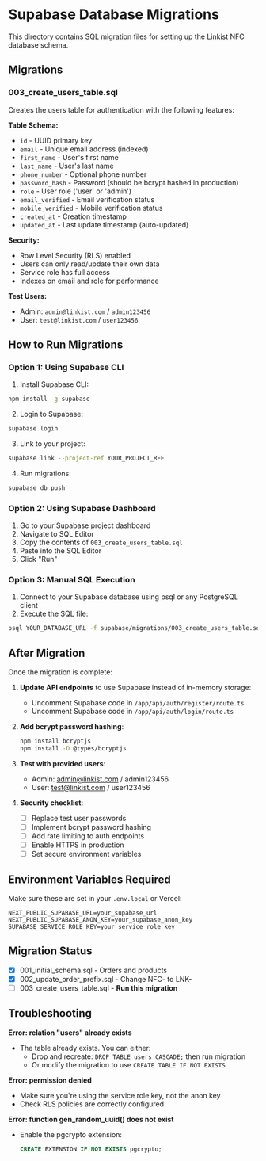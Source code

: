 # Supabase Database Migrations

This directory contains SQL migration files for setting up the Linkist NFC database schema.

## Migrations

### 003_create_users_table.sql
Creates the users table for authentication with the following features:

**Table Schema:**
- `id` - UUID primary key
- `email` - Unique email address (indexed)
- `first_name` - User's first name
- `last_name` - User's last name
- `phone_number` - Optional phone number
- `password_hash` - Password (should be bcrypt hashed in production)
- `role` - User role ('user' or 'admin')
- `email_verified` - Email verification status
- `mobile_verified` - Mobile verification status
- `created_at` - Creation timestamp
- `updated_at` - Last update timestamp (auto-updated)

**Security:**
- Row Level Security (RLS) enabled
- Users can only read/update their own data
- Service role has full access
- Indexes on email and role for performance

**Test Users:**
- Admin: `admin@linkist.com` / `admin123456`
- User: `test@linkist.com` / `user123456`

## How to Run Migrations

### Option 1: Using Supabase CLI

1. Install Supabase CLI:
```bash
npm install -g supabase
```

2. Login to Supabase:
```bash
supabase login
```

3. Link to your project:
```bash
supabase link --project-ref YOUR_PROJECT_REF
```

4. Run migrations:
```bash
supabase db push
```

### Option 2: Using Supabase Dashboard

1. Go to your Supabase project dashboard
2. Navigate to SQL Editor
3. Copy the contents of `003_create_users_table.sql`
4. Paste into the SQL Editor
5. Click "Run"

### Option 3: Manual SQL Execution

1. Connect to your Supabase database using psql or any PostgreSQL client
2. Execute the SQL file:
```bash
psql YOUR_DATABASE_URL -f supabase/migrations/003_create_users_table.sql
```

## After Migration

Once the migration is complete:

1. **Update API endpoints** to use Supabase instead of in-memory storage:
   - Uncomment Supabase code in `/app/api/auth/register/route.ts`
   - Uncomment Supabase code in `/app/api/auth/login/route.ts`

2. **Add bcrypt password hashing**:
   ```bash
   npm install bcryptjs
   npm install -D @types/bcryptjs
   ```

3. **Test with provided users**:
   - Admin: admin@linkist.com / admin123456
   - User: test@linkist.com / user123456

4. **Security checklist**:
   - [ ] Replace test user passwords
   - [ ] Implement bcrypt password hashing
   - [ ] Add rate limiting to auth endpoints
   - [ ] Enable HTTPS in production
   - [ ] Set secure environment variables

## Environment Variables Required

Make sure these are set in your `.env.local` or Vercel:

```env
NEXT_PUBLIC_SUPABASE_URL=your_supabase_url
NEXT_PUBLIC_SUPABASE_ANON_KEY=your_supabase_anon_key
SUPABASE_SERVICE_ROLE_KEY=your_service_role_key
```

## Migration Status

- [x] 001_initial_schema.sql - Orders and products
- [x] 002_update_order_prefix.sql - Change NFC- to LNK-
- [ ] 003_create_users_table.sql - **Run this migration**

## Troubleshooting

**Error: relation "users" already exists**
- The table already exists. You can either:
  - Drop and recreate: `DROP TABLE users CASCADE;` then run migration
  - Or modify the migration to use `CREATE TABLE IF NOT EXISTS`

**Error: permission denied**
- Make sure you're using the service role key, not the anon key
- Check RLS policies are correctly configured

**Error: function gen_random_uuid() does not exist**
- Enable the pgcrypto extension:
  ```sql
  CREATE EXTENSION IF NOT EXISTS pgcrypto;
  ```
